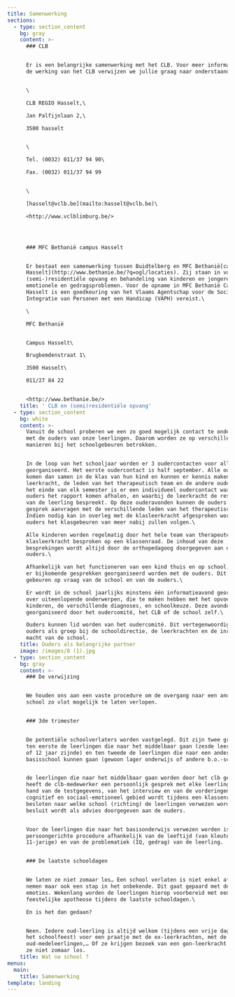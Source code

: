 ```yaml
---
title: Samenwerking
sections:
  - type: section_content
    bg: gray
    content: >-
      ### CLB


      Er is een belangrijke samenwerking met het CLB. Voor meer informatie over
      de werking van het CLB verwijzen we jullie graag naar onderstaande link.


      \

      CLB REGIO Hasselt,\

      Jan Palfijnlaan 2,\

      3500 hasselt


      \

      Tel. (0032) 011/37 94 90\

      Fax. (0032) 011/37 94 99


      \

      [hasselt@vclb.be](mailto:hasselt@vclb.be)\

      <http://www.vclblimburg.be/>




      ### MFC Bethanië campus Hasselt


      Er bestaat een samenwerking tussen Buidtelberg en MFC Bethanië[campus
      Hasselt](http://www.bethanie.be/?q=ogl/locaties). Zij staan in voor de
      (semi-)residentiële opvang en behandeling van kinderen en jongeren met
      emotionele en gedragsproblemen. Voor de opname in MFC Bethanië Campus
      Hasselt is een goedkeuring van het Vlaams Agentschap voor de Sociale
      Integratie van Personen met een Handicap (VAPH) vereist.\

      \

      MFC Bethanië


      Campus Hasselt\

      Brugbemdenstraat 1\

      3500 Hasselt\

      011/27 84 22


      <http://www.bethanie.be/>
    title: ' CLB en (semi)residentiële opvang'
  - type: section_content
    bg: white
    content: >-
      Vanuit de school proberen we een zo goed mogelijk contact te onderhouden
      met de ouders van onze leerlingen. Daarom worden ze op verschillende
      manieren bij het schoolgebeuren betrokken.


      In de loop van het schooljaar worden er 3 oudercontacten voor alle ouders
      georganiseerd. Het eerste oudercontact is half september. Alle ouders
      komen dan samen in de klas van hun kind en kunnen er kennis maken met de
      leerkracht, de leden van het therapeutisch team en de andere ouders. Op
      het einde van elk semester is er een individueel oudercontact waarbij de
      ouders het rapport komen afhalen, en waarbij de leerkracht de resultaten
      van de leerling bespreekt. Op deze ouderavonden kunnen de ouders ook een
      gesprek aanvragen met de verschillende leden van het therapeutisch team.
      Indien nodig kan in overleg met de klasleerkracht afgesproken worden dat
      ouders het klasgebeuren van meer nabij zullen volgen.\

      Alle kinderen worden regelmatig door het hele team van therapeuten en de
      klasleerkracht besproken op een klassenraad. De inhoud van deze
      besprekingen wordt altijd door de orthopedagoog doorgegeven aan de
      ouders.\

      Afhankelijk van het functioneren van een kind thuis en op school, kunnen
      er bijkomende gesprekken georganiseerd worden met de ouders. Dit kan
      gebeuren op vraag van de school en van de ouders.\

      Er wordt in de school jaarlijks minstens één informatieavond georganiseerd
      over uiteenlopende onderwerpen, die te maken hebben met het opvoeden van
      kinderen, de verschillende diagnoses, en schoolkeuze. Deze avonden worden
      georganiseerd door het oudercomité, het CLB of de school zelf.\

      Ouders kunnen lid worden van het oudercomité. Dit vertegenwoordigt de
      ouders als groep bij de schooldirectie, de leerkrachten en de inrichtende
      macht van de school.
    title: Ouders als belangrijke partner
    image: /images/8 (1).jpg
  - type: section_content
    bg: gray
    content: >-
      ### De verwijzing


      We houden ons aan een vaste procedure om de overgang naar een andere
      school zo vlot mogelijk te laten verlopen.


      ### 3de trimester


      De potentiële schoolverlaters worden vastgelegd. Dit zijn twee groepen:
      ten eerste de leerlingen die naar het middelbaar gaan (zesde leerjaar af
      of 12 jaar zijnde) en ten tweede de leerlingen die naar een andere
      basisschool kunnen gaan (gewoon lager onderwijs of andere b.o.-school).


      de leerlingen die naar het middelbaar gaan worden door het clb getest. Ook
      heeft de clb-medewerker een persoonlijk gesprek met elke leerling. Aan de
      hand van de testgegevens, van het interview en van de vorderingen op
      cognitief en sociaal-emotioneel gebied wordt tijdens een klassenraad
      besloten naar welke school (richting) de leerlingen verwezen worden. Dit
      besluit wordt als advies doorgegeven aan de ouders.


      Voor de leerlingen die naar het basisonderwijs verwezen worden is er een
      persoongerichte procedure afhankelijk van de leeftijd (van kleuter tot
      11-jarige) en van de problematiek (IQ, gedrag) van de leerling.


      ### De laatste schooldagen


      We laten ze niet zomaar los… Een school verlaten is niet enkel afscheid
      nemen maar ook een stap in het onbekende. Dit gaat gepaard met de nodige
      emoties. Wekenlang worden de leerlingen hierop voorbereid met een
      feestelijke apotheose tijdens de laatste schooldagen.\

      En is het dan gedaan?


      Neen. Iedere oud-leerling is altijd welkom (tijdens een vrije dag of op
      het schoolfeest) voor een praatje met de ex-leerkrachten, met de
      oud-medeleerlingen,… Of ze krijgen bezoek van een gon-leerkracht. We laten
      ze niet zomaar los.
    title: Wat na school ?
menus:
  main:
    title: Samenwerking
template: landing
---
```

